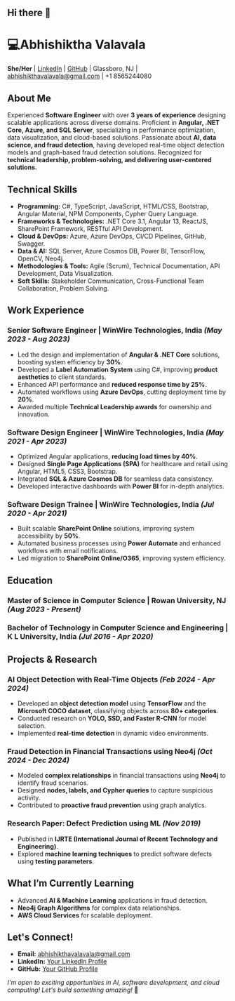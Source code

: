 ## Hi there 👋

# 💻Abhishiktha Valavala

**She/Her** | [LinkedIn](www.linkedin.com/in/abhishikthav) | [GitHub](https://github.com/abhishiktha2610) | Glassboro, NJ | abhishikthavalavala@gmail.com | +1 8565244080

## About Me
Experienced **Software Engineer** with over **3 years of experience** designing scalable applications across diverse domains. Proficient in **Angular, .NET Core, Azure, and SQL Server**, specializing in performance optimization, data visualization, and cloud-based solutions. Passionate about **AI, data science, and fraud detection**, having developed real-time object detection models and graph-based fraud detection solutions. Recognized for **technical leadership, problem-solving, and delivering user-centered solutions.**

## Technical Skills
- **Programming:** C#, TypeScript, JavaScript, HTML/CSS, Bootstrap, Angular Material, NPM Components, Cypher Query Language.
- **Frameworks & Technologies:** .NET Core 3.1, Angular 13, ReactJS, SharePoint Framework, RESTful API Development.
- **Cloud & DevOps:** Azure, Azure DevOps, CI/CD Pipelines, GitHub, Swagger.
- **Data & AI:** SQL Server, Azure Cosmos DB, Power BI, TensorFlow, OpenCV, Neo4j.
- **Methodologies & Tools:** Agile (Scrum), Technical Documentation, API Development, Data Visualization.
- **Soft Skills:** Stakeholder Communication, Cross-Functional Team Collaboration, Problem Solving.

## Work Experience
### **Senior Software Engineer** | WinWire Technologies, India _(May 2023 - Aug 2023)_
- Led the design and implementation of **Angular & .NET Core** solutions, boosting system efficiency by **30%**.
- Developed a **Label Automation System** using C#, improving **product aesthetics** to client standards.
- Enhanced API performance and **reduced response time by 25%**.
- Automated workflows using **Azure DevOps**, cutting deployment time by **20%**.
- Awarded multiple **Technical Leadership awards** for ownership and innovation.

### **Software Design Engineer** | WinWire Technologies, India _(May 2021 - Apr 2023)_
- Optimized Angular applications, **reducing load times by 40%**.
- Designed **Single Page Applications (SPA)** for healthcare and retail using Angular, HTML5, CSS3, Bootstrap.
- Integrated **SQL & Azure Cosmos DB** for seamless data consistency.
- Developed interactive dashboards with **Power BI** for in-depth analytics.

### **Software Design Trainee** | WinWire Technologies, India _(Jul 2020 - Apr 2021)_
- Built scalable **SharePoint Online** solutions, improving system accessibility by **50%**.
- Automated business processes using **Power Automate** and enhanced workflows with email notifications.
- Led migration to **SharePoint Online/O365**, improving system efficiency.

## Education
### **Master of Science in Computer Science** | Rowan University, NJ _(Aug 2023 - Present)_
### **Bachelor of Technology in Computer Science and Engineering** | K L University, India _(Jul 2016 - Apr 2020)_

## Projects & Research
### **AI Object Detection with Real-Time Objects** _(Feb 2024 - Apr 2024)_
- Developed an **object detection model** using **TensorFlow** and the **Microsoft COCO dataset**, classifying objects across **80+ categories**.
- Conducted research on **YOLO, SSD, and Faster R-CNN** for model selection.
- Implemented **real-time detection** in dynamic video environments.

### **Fraud Detection in Financial Transactions using Neo4j** _(Oct 2024 - Dec 2024)_
- Modeled **complex relationships** in financial transactions using **Neo4j** to identify fraud scenarios.
- Designed **nodes, labels, and Cypher queries** to capture suspicious activity.
- Contributed to **proactive fraud prevention** using graph analytics.

### **Research Paper: Defect Prediction using ML** _(Nov 2019)_
- Published in **IJRTE (International Journal of Recent Technology and Engineering)**.
- Explored **machine learning techniques** to predict software defects using **testing parameters**.

## What I’m Currently Learning
- Advanced **AI & Machine Learning** applications in fraud detection.
- **Neo4j Graph Algorithms** for complex data relationships.
- **AWS Cloud Services** for scalable deployment.

## Let's Connect!
- **Email:** abhishikthavalavala@gmail.com
- **LinkedIn:** [Your LinkedIn Profile](www.linkedin.com/in/abhishikthav)
- **GitHub:** [Your GitHub Profile](https://github.com/abhishiktha2610)

_I'm open to exciting opportunities in AI, software development, and cloud computing! Let's build something amazing!_ 🚀

